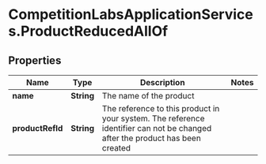 # CompetitionLabsApplicationServices.ProductReducedAllOf

## Properties

Name | Type | Description | Notes
------------ | ------------- | ------------- | -------------
**name** | **String** | The name of the product | 
**productRefId** | **String** | The reference to this product in your system. The reference identifier can not be changed after the product has been created | 


